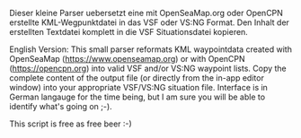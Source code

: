 Dieser kleine Parser uebersetzt eine mit OpenSeaMap.org oder OpenCPN erstellte KML-Wegpunktdatei in das VSF oder VS:NG Format. 
Den Inhalt der erstellten Textdatei komplett in die VSF Situationsdatei kopieren. 
 
English Version:
This small parser reformats KML waypointdata created with OpenSeaMap (https://www.openseamap.org) or with OpenCPN (https://opencpn.org) into valid VSF and/or VS:NG waypoint lists.
Copy the complete content of the output file (or directly from the in-app editor window) into your appropriate VSF/VS:NG situation file.
Interface is in German langauge for the time being, but I am sure you will be able to identify what's going on ;-).

This script is free as free beer :-)
